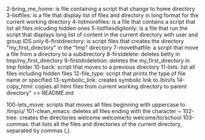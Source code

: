 2-bring_me_home: is file containing a script that change to home directory
3-listfiles: is a file that display list of files and directory in long format for the current working directory
4-listmorefiles: is a file that contains a script that list all files inlcuding hidden ones
5-listfilesdigitonly: is a file that run the script that displays long list of content in the current directory with user and group IDS only
6-firstdirectory: is script files that creates the directory "my_first_directory" in the "tmp" directory
7-movethatfile: a script that move a file from a directory to a subdirectory
8-firstdelete: deletes betty in tmp/my_first_directory
9-firstdirdeletion: deletes the my_first_directory in tmp folder
10-back: script that moves to a previous directory
11-lists: list all files including hidden files
12-file_type: script that prints the type of file name or specified
13-symbolic_link: creates symbolic link to /bin/ls
14-copy_html: copies all html files from current working directory to parent directory" >> README.md

100-lets_move: scripts that moves all files beginning with uppercase to /tmp/u/
101-clean_emacs: deletes all files ending with the character ~
102-tree: creates the directories welcome welcome/to welcome/to/school
103-commas: that lists all the files and directories of the current directory, separated by commas (,).
